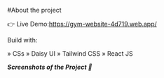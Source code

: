 #About the project

👉 Live Demo:https://gym-website-4d719.web.app/

Build with:

» CSs
» Daisy UI
» Tailwind CSS
» React JS

**_Screenshots of the Project 📸_**
